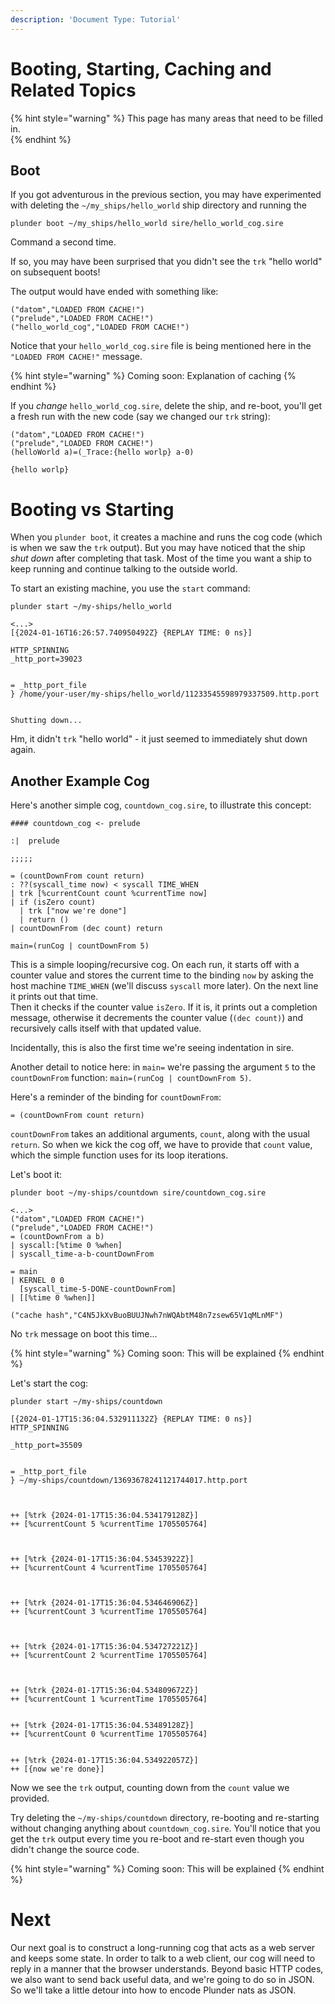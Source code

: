 ```yaml
---
description: 'Document Type: Tutorial'
---
```


# Booting, Starting, Caching and Related Topics

{% hint style="warning" %}
This page has many areas that need to be filled in.  
{% endhint %}

## Boot

If you got adventurous in the previous section, you may have experimented with
deleting the `~/my_ships/hello_world` ship directory and running the 

```
plunder boot ~/my_ships/hello_world sire/hello_world_cog.sire
```

Command a second time.

If so, you may have been surprised that you didn't see the `trk` "hello world"
on subsequent boots!

The output would have ended with something like:

```
("datom","LOADED FROM CACHE!")
("prelude","LOADED FROM CACHE!")
("hello_world_cog","LOADED FROM CACHE!")
```

Notice that your `hello_world_cog.sire` file is being mentioned here in the `"LOADED
FROM CACHE!"` message.

{% hint style="warning" %}
Coming soon: Explanation of caching
{% endhint %}

If you _change_ `hello_world_cog.sire`, delete the ship, and re-boot, you'll get a
fresh run with the new code (say we changed our `trk` string):

```
("datom","LOADED FROM CACHE!")
("prelude","LOADED FROM CACHE!")
(helloWorld a)=(_Trace:{hello worlp} a-0)

{hello worlp}
```

# Booting vs Starting

When you `plunder boot`, it creates a machine and runs the cog code (which is when we saw the `trk`
output). But you may have noticed that the ship _shut down_ after completing
that task. Most of the time you want a ship to keep running and continue talking
to the outside world.

To start an existing machine, you use the `start` command:


```
plunder start ~/my-ships/hello_world
```

```
<...>
[{2024-01-16T16:26:57.740950492Z} {REPLAY TIME: 0 ns}]

HTTP_SPINNING
_http_port=39023


= _http_port_file
} /home/your-user/my-ships/hello_world/11233545598979337509.http.port


Shutting down...
```

Hm, it didn't `trk` "hello world" - it just seemed to immediately shut down
again.

## Another Example Cog

Here's another simple cog, `countdown_cog.sire`, to illustrate this concept:

```sire
#### countdown_cog <- prelude

:|  prelude

;;;;;

= (countDownFrom count return)
: ??(syscall_time now) < syscall TIME_WHEN
| trk [%currentCount count %currentTime now]
| if (isZero count)
  | trk ["now we're done"]
  | return ()
| countDownFrom (dec count) return

main=(runCog | countDownFrom 5)
```

This is a simple looping/recursive cog. On each run, it starts off with a counter value and stores the current time to the binding `now` by asking the host machine `TIME_WHEN` (we'll discuss `syscall` more later). On the next line it prints out that time.  
Then it checks if the counter value `isZero`. If it is, it prints out a completion message, otherwise it decrements the counter value (`(dec count)`) and recursively calls itself with that updated value.

Incidentally, this is also the first time we're seeing indentation in sire.

Another detail to notice here: in `main=` we're passing the argument `5` to the
`countDownFrom` function: `main=(runCog | countDownFrom 5)`.

Here's a reminder of the binding for `countDownFrom`:
```sire
= (countDownFrom count return)
```

`countDownFrom` takes an additional arguments, `count`, along with the usual `return`. So when we kick the cog off, we have to provide that `count` value, which the simple function uses for its loop iterations.

Let's boot it:

```
plunder boot ~/my-ships/countdown sire/countdown_cog.sire
```

```
<...>
("datom","LOADED FROM CACHE!")
("prelude","LOADED FROM CACHE!")
= (countDownFrom a b)
| syscall:[%time 0 %when]
| syscall_time-a-b-countDownFrom

= main
| KERNEL 0 0
  [syscall_time-5-DONE-countDownFrom]
| [[%time 0 %when]]

("cache hash","C4N5JkXvBuoBUUJNwh7nWQAbtM48n7zsew65V1qMLnMF")
```

No `trk` message on boot this time...


{% hint style="warning" %}
Coming soon: This will be explained
{% endhint %}

Let's start the cog:

```
plunder start ~/my-ships/countdown
```

```
[{2024-01-17T15:36:04.532911132Z} {REPLAY TIME: 0 ns}]
HTTP_SPINNING

_http_port=35509


= _http_port_file
} ~/my-ships/countdown/13693678241121744017.http.port



++ [%trk {2024-01-17T15:36:04.534179128Z}]
++ [%currentCount 5 %currentTime 1705505764]



++ [%trk {2024-01-17T15:36:04.53453922Z}]
++ [%currentCount 4 %currentTime 1705505764]



++ [%trk {2024-01-17T15:36:04.534646906Z}]
++ [%currentCount 3 %currentTime 1705505764]



++ [%trk {2024-01-17T15:36:04.534727221Z}]
++ [%currentCount 2 %currentTime 1705505764]



++ [%trk {2024-01-17T15:36:04.534809672Z}]
++ [%currentCount 1 %currentTime 1705505764]


++ [%trk {2024-01-17T15:36:04.53489128Z}]
++ [%currentCount 0 %currentTime 1705505764]


++ [%trk {2024-01-17T15:36:04.534922057Z}]
++ [{now we're done}]
```

Now we see the `trk` output, counting down from the `count` value we provided.

Try deleting the `~/my-ships/countdown` directory, re-booting and re-starting
without changing anything about `countdown_cog.sire`. You'll notice that you get the
`trk` output every time you re-boot and re-start even though you didn't change
the source code.

{% hint style="warning" %}
Coming soon: This will be explained
{% endhint %}

# Next

Our next goal is to construct a long-running cog that acts as a web server and keeps some state. In order to talk to a web client, our cog will need to reply in a manner that the browser understands. Beyond basic HTTP codes, we also want to send back useful data, and we're going to do so in JSON. So we'll take a little detour into how to encode Plunder nats as JSON.
